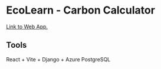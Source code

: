 # EcoLearn - Carbon Calculator

[Link to Web App.](https://delightful-sky-0f5eaf70f.5.azurestaticapps.net)

## Tools
React + Vite + Django + Azure PostgreSQL
